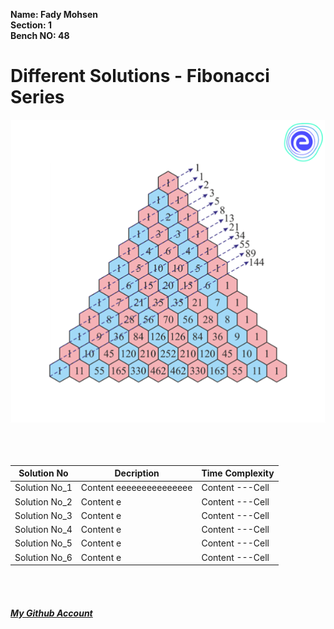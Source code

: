**Name: Fady Mohsen** <br/>
**Section: 1** <br/>
**Bench NO: 48** <br/>


# Different Solutions - Fibonacci Series
![Fibonacci Series](Fibonacci-series.png) <br/> <br/> <br/> <br/>



| Solution No  | Decription | Time Complexity |
| ------------ | ---------- | --------------- |
| Solution No_1 | Content eeeeeeeeeeeeeee | Content ---Cell |
| Solution No_2 | Content e | Content ---Cell |
| Solution No_3 | Content e | Content ---Cell |
| Solution No_4 | Content e | Content ---Cell |
| Solution No_5 | Content e | Content ---Cell |
| Solution No_6 | Content e | Content ---Cell |

<br/>
<br/>

#### [*My Github Account*](https://github.com/fadymohsen/fibnacci-series)
